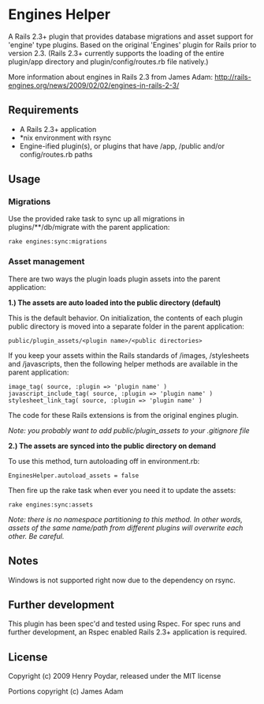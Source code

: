 # Engines Helper

A Rails 2.3+ plugin that provides database migrations and asset support for 'engine' type plugins. Based on the original 'Engines' plugin for Rails prior to version 2.3. (Rails 2.3+ currently supports the loading of the entire plugin/app directory and plugin/config/routes.rb file natively.)

More information about engines in Rails 2.3 from James Adam: http://rails-engines.org/news/2009/02/02/engines-in-rails-2-3/

## Requirements

* A Rails 2.3+ application
* *nix environment with rsync
* Engine-ified plugin(s), or plugins that have /app, /public and/or config/routes.rb paths

## Usage

### Migrations

Use the provided rake task to sync up all migrations in plugins/**/db/migrate with the parent application:

    rake engines:sync:migrations

### Asset management

There are two ways the plugin loads plugin assets into the parent application:

**1.) The assets are auto loaded into the public directory (default)**

This is the default behavior. On initialization, the contents of each plugin public directory is moved into a separate folder in the parent application:

    public/plugin_assets/<plugin name>/<public directories>
    
If you keep your assets within the Rails standards of /images, /stylesheets and /javascripts, then the following helper methods are available in the parent application:

    image_tag( source, :plugin => 'plugin name' )
    javascript_include_tag( source, :plugin => 'plugin name' )
    stylesheet_link_tag( source, :plugin => 'plugin name' )

The code for these Rails extensions is from the original engines plugin.

*Note: you probably want to add public/plugin_assets to your .gitignore file*

**2.) The assets are synced into the public directory on demand**

To use this method, turn autoloading off in environment.rb:

    EnginesHelper.autoload_assets = false
    
Then fire up the rake task when ever you need it to update the assets:

    rake engines:sync:assets

*Note: there is no namespace partitioning to this method. In other words, assets of the same name/path from different plugins will overwrite each other. Be careful.*


## Notes

Windows is not supported right now due to the dependency on rsync.

## Further development

This plugin has been spec'd and tested using Rspec.  For spec runs and further development, an Rspec enabled Rails 2.3+ application is required.

## License

Copyright (c) 2009 Henry Poydar, released under the MIT license

Portions copyright (c) James Adam